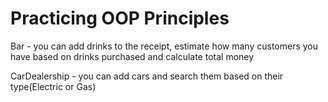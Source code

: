 # Practicing OOP Principles
Bar - you can add drinks to the receipt, estimate how many customers you have based on drinks purchased and calculate total money

CarDealership - you can add cars and search them based on their type(Electric or Gas)
